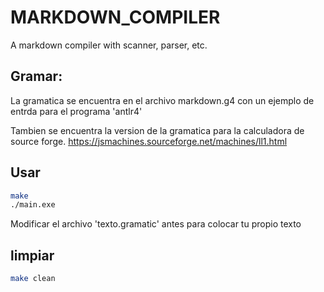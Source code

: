 # MARKDOWN_COMPILER
A markdown compiler with scanner, parser, etc.


## Gramar:
La gramatica se encuentra en el archivo markdown.g4 con un ejemplo de entrda para el programa 'antlr4'

Tambien se encuentra la version de la gramatica para la calculadora de source forge.
https://jsmachines.sourceforge.net/machines/ll1.html



## Usar

```bash
make
./main.exe
```
Modificar el archivo 'texto.gramatic' antes para colocar tu propio texto 


## limpiar 

```bash
make clean
```


